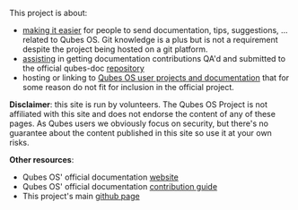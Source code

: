 This project is about:
* [making it easier]() for people to send documentation, tips, suggestions, ... related to Qubes OS. Git knowledge is a plus but is not a requirement despite the project being hosted on a git platform.
* [assisting]() in getting documentation contributions QA'd and submitted to the official qubes-doc [repository](https://github.com/QubesOS/qubes-doc)
* hosting or linking to [Qubes OS user projects and documentation](https://github.com/Qubes-Community/Qubes-Community) that for some reason do not fit for inclusion in the official project.

**Disclaimer**: this site is run by volunteers. The Qubes OS Project is not affiliated with this site and does not endorse the content of any of these pages. As Qubes users we obviously focus on security, but there's no guarantee about the content published in this site so use it at your own risks.

**Other resources**:
* Qubes OS' official documentation [website](https://www.qubes-os.org/doc/)
* Qubes OS' official documentation [contribution guide](https://www.qubes-os.org/doc/doc-guidelines/)
* This project's main [github page](https://github.com/Qubes-Community/)
